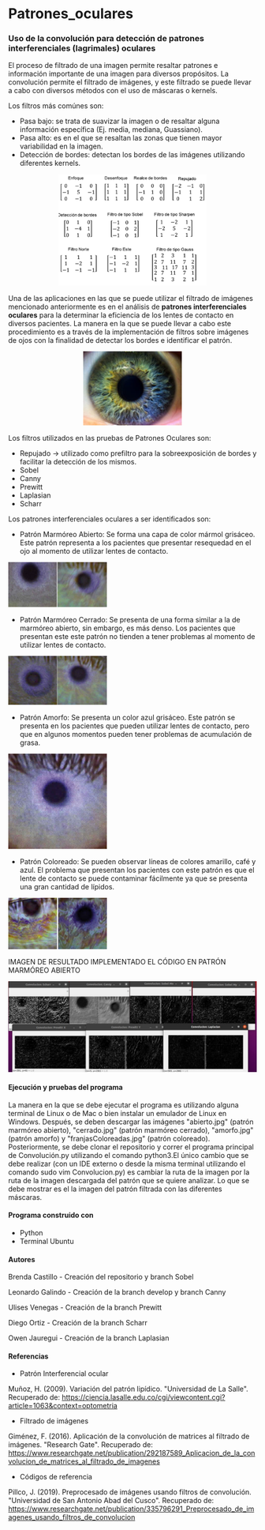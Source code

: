 # Patrones_oculares
### Uso de la convolución para detección de patrones interferenciales (lagrimales) oculares
El proceso de filtrado de una imagen permite resaltar patrones e información importante de una imagen para diversos propósitos.
La convolución permite el filtrado de imágenes, y este filtrado se puede llevar a cabo con diversos métodos con el uso de máscaras o kernels.

Los filtros más comúnes son:
* Pasa bajo: se trata de suavizar la imagen o de resaltar alguna información específica (Ej. media, mediana, Guassiano).
* Pasa alto: es en el que se resaltan las zonas que tienen mayor variabilidad en la imagen.
* Detección de bordes: detectan los bordes de las imágenes utilizando diferentes kernels.

<p align = "center">
<img src="Imagenes/Mascaras.png" width = "300">
</p>

Una de las aplicaciones en las que se puede utilizar el filtrado de imágenes mencionado anteriormente es en el análisis de **patrones interferenciales oculares** para la determinar la eficiencia de los lentes de contacto en diversos pacientes.
La manera en la que se puede llevar a cabo este procedimiento es a través de la implementación de filtros sobre imágenes de ojos con la finalidad de detectar los bordes e identificar el patrón.

<p align = "center">
<img src="Imagenes/ojo1.jpg" width = "200">
</p>

Los filtros utilizados en las pruebas de Patrones Oculares son:
* Repujado -> utilizado como prefiltro para la sobreexposición de bordes y facilitar la detección de los mismos.
* Sobel
* Canny
* Prewitt
* Laplasian
* Scharr

Los patrones interferenciales oculares a ser identificados son:
* Patrón Marmóreo Abierto: Se forma una capa de color mármol grisáceo. Este patrón representa a los pacientes que presentar resequedad en el ojo al momento de utilizar lentes de contacto.
<img src="Imagenes/abierto.jpg" width = "200">

* Patrón Marmóreo Cerrado: Se presenta de una forma similar a la de marmóreo abierto, sin embargo, es más denso. Los pacientes que presentan este este patrón no tienden a tener problemas al momento de utilizar lentes de contacto.
<img src="Imagenes/cerrado.jpg" width = "200">

* Patrón Amorfo: Se presenta un color azul grisáceo. Este patrón se presenta en los pacientes que pueden utilizar lentes de contacto, pero que en algunos momentos pueden tener problemas de acumulación de grasa.
<img src="Imagenes/amorfo.jpg" width = "200">

* Patrón Coloreado: Se pueden observar líneas de colores amarillo, café y azul. El problema que presentan los pacientes con este patrón es que el lente de contacto se puede contaminar fácilmente ya que se presenta una gran cantidad de lípidos.
<img src="Imagenes/franjasColoreadas.jpg" width = "200">

IMAGEN DE RESULTADO IMPLEMENTADO EL CÓDIGO EN PATRÓN MARMÓREO ABIERTO

<p align = "center">
<img src="Imagenes/ejemplo.jpg">
</p>

#### Ejecución y pruebas del programa
La manera en la que se debe ejecutar el programa es utilizando alguna terminal de Linux o de Mac o bien instalar un emulador de Linux en Windows. 
Después, se deben descargar las imágenes "abierto.jpg" (patrón marmóreo abierto), "cerrado.jpg" (patrón marmóreo cerrado), "amorfo.jpg" (patrón amorfo) y "franjasColoreadas.jpg" (patrón coloreado).
Posteriormente, se debe clonar el repositorio y correr el programa principal de Convolución.py utilizando el comando python3.El único cambio que se debe realizar (con un IDE externo o desde la misma terminal utilizando el comando sudo vim Convolucion.py) es cambiar la ruta de la imagen por la ruta de la imagen descargada del patrón que se quiere analizar.
Lo que se debe mostrar es el la imagen del patrón filtrada con las diferentes máscaras.

#### Programa construido con
* Python
* Terminal Ubuntu

#### Autores
Brenda Castillo - Creación del repositorio y branch Sobel

Leonardo Galindo - Creación de la branch develop y branch Canny

Ulises Venegas - Creación de la branch Prewitt

Diego Ortiz - Creación de la branch Scharr

Owen Jauregui - Creación de la branch Laplasian

#### Referencias
* Patrón Interferencial ocular

Muñoz, H. (2009). Variación del patrón lipídico. "Universidad de La Salle". Recuperado de: https://ciencia.lasalle.edu.co/cgi/viewcontent.cgi?article=1063&context=optometria

* Filtrado de imágenes

Giménez, F. (2016). Aplicación de la convolución de matrices al filtrado de imágenes. "Research Gate". Recuperado de: https://www.researchgate.net/publication/292187589_Aplicacion_de_la_convolucion_de_matrices_al_filtrado_de_imagenes

* Códigos de referencia

Pillco, J. (2019). Preprocesado de imágenes usando filtros de convolución. "Universidad de San Antonio Abad del Cusco". Recuperado de: https://www.researchgate.net/publication/335796291_Preprocesado_de_imagenes_usando_filtros_de_convolucion 
